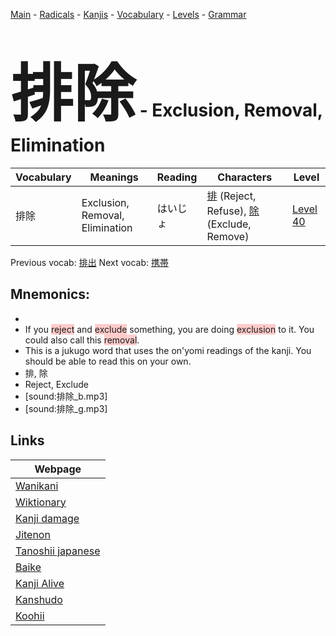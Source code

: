 <style> bigfont {font-size: 100px}</style>
[Main](../README.md) -
[Radicals](../radicals.md) -
[Kanjis](../kanjis.md) -
[Vocabulary](../vocabulary.md) -
[Levels](../levels.md) -
[Grammar](../grammar.md)
# <bigfont> 排除</bigfont> - Exclusion, Removal, Elimination 

| Vocabulary | Meanings | Reading | Characters | Level |
| --- | --- | --- | --- | --- |
| 排除 | Exclusion, Removal, Elimination | はいじょ |  [排](../kanjis/排.md) (Reject, Refuse), [除](../kanjis/除.md) (Exclude, Remove) | [Level 40](../levels/wk_level40.md) |

Previous vocab: [排出](排出.md) Next vocab: [携帯](携帯.md) 

## Mnemonics:

* 
* If you <span style="background-color:#ffcccb"> reject</span> and <span style="background-color:#ffcccb"> exclude</span> something, you are doing <span style="background-color:#ffcccb"> exclusion</span> to it. You could also call this <span style="background-color:#ffcccb"> removal</span>.
* This is a jukugo word that uses the on'yomi readings of the kanji. You should be able to read this on your own.
* 排, 除
* Reject, Exclude
* [sound:排除_b.mp3]
* [sound:排除_g.mp3]


## Links 

| Webpage |
| --- |
| [Wanikani          ](https://www.wanikani.com/kanji/排除) |
| [Wiktionary        ](https://en.wiktionary.org/wiki/排除) |
| [Kanji damage      ](http://www.kanjidamage.com/kanji/search?utf8=✓&q=排除) |
| [Jitenon           ](https://jitenon.com/kanji/排除) |
| [Tanoshii japanese ](https://www.tanoshiijapanese.com/dictionary/kanji.cfm?k=排除) |
| [Baike             ](https://baike.baidu.com/item/排除) |
| [Kanji Alive       ](https://app.kanjialive.com/排除) |
| [Kanshudo          ](https://www.kanshudo.com/searchmn?q=排除) |
| [Koohii            ](https://kanji.koohii.com/study/kanji/排除) |
